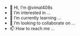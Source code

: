- 👋 Hi, I’m @vimal408s
- 👀 I’m interested in ...
- 🌱 I’m currently learning ...
- 💞️ I’m looking to collaborate on ...
- 📫 How to reach me ...

<!---
vimal408s/vimal408s is a ✨ special ✨ repository because its `README.md` (this file) appears on your GitHub profile.
You can click the Preview link to take a look at your changes.
--->
